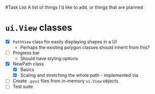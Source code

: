 #Task List
A list of things I'd like to add, or things that are planned

# `ui.View` classes
- [x] `PathView` class for easily displaying shapes in a UI
  - Perhaps the existing polygon classes should inherit from this?
- [ ] Progress bar
  - Should have styling options
- [x] NewPath class
  - [x] Basics
  - [x] Scaling and stretching the whole path - implemented via 
- [ ] Create `.pyui` files from in-memory `ui.View` objects
- [ ] Test suite
